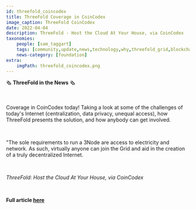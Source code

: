 ```yaml
---
id: threefold_coincodex
title: ThreeFold Coverage in CoinCodex
image_caption: ThreeFold CoinCodex
date: 2022-04-04
description: ThreeFold - Host the Cloud At Your House, via CoinCodex
taxonomies:
    people: [sam_taggart]
    tags: [community,update,news,technology,why,threefold_grid,blockchain]
    news-category: [foundation]
extra:
    imgPath: threefold_coincodex.png
---
```


🗞 **ThreeFold in the News** 🗞

<br/>

Coverage in CoinCodex today! Taking a look at some of the challenges of today's Internet (centralization, data privacy, unequal access), how ThreeFold presents the solution, and how anybody can get involved.

<br/>

"The sole requirements to run a 3Node are access to electricity and network. As such, virtually anyone can join the Grid and aid in the creation of a truly decentralized Internet.

<br/>

*ThreeFold: Host the Cloud At Your House, via CoinCodex*

<br/>

**Full article [here](https://coincodex.com/article/14083/threefold-host-the-cloud-at-your-house/)**
